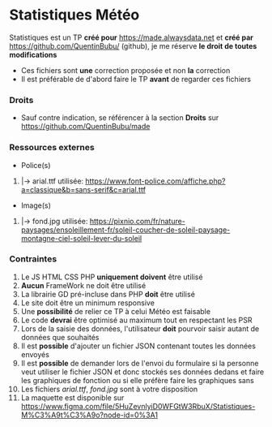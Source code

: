 # Statistiques Météo
Statistiques est un TP **créé pour** https://made.alwaysdata.net et **créé par** https://github.com/QuentinBubu/ (github), je me réserve **le droit de toutes modifications**

- Ces fichiers sont **une** correction proposée et non **la** correction
- Il est préférable de d'abord faire le TP **avant** de regarder ces fichiers

### Droits
- Sauf contre indication, se référencer à la section **Droits** sur https://github.com/QuentinBubu/made

### Ressources externes
- Police(s)
1.  |-> arial.ttf utilisée: https://www.font-police.com/affiche.php?a=classique&b=sans-serif&c=arial.ttf
    
- Image(s) 
1.  |-> fond.jpg utilisée: https://pixnio.com/fr/nature-paysages/ensoleillement-fr/soleil-coucher-de-soleil-paysage-montagne-ciel-soleil-lever-du-soleil

### Contraintes 
1. Le JS HTML CSS PHP **uniquement doivent** être utilisé
2. **Aucun** FrameWork ne doit être utilisé 
3. La librairie GD pré-incluse dans PHP **doit** être utilisé 
4. Le site doit être un minimum responsive
5. Une **possibilité** de relier ce TP à celui Météo est faisable
6. Le code **devrai** être optimisé au maximum tout en respectant les PSR
7. Lors de la saisie des données, l'utilisateur **doit** pourvoir saisir autant de données que souhaités
8. Il est **possible** d'ajouter un fichier JSON contenant toutes les données envoyés
9. Il est **possible** de demander lors de l'envoi du formulaire si la personne veut utiliser le fichier JSON et donc stockés ses données dedans et faire les graphiques de fonction ou si elle préfère faire les graphiques sans
10. Les fichiers _arial.ttf_, _fond.jpg_ sont à votre disposition
11. La maquette est disponible sur https://www.figma.com/file/5HuZevnlyiD0WFGtW3RbuX/Statistiques-M%C3%A9t%C3%A9o?node-id=0%3A1
